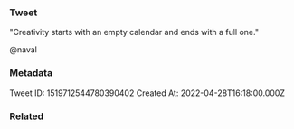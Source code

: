 ### Tweet
"Creativity starts with an empty calendar and ends with a full one." 
 
@naval

### Metadata
Tweet ID: 1519712544780390402
Created At: 2022-04-28T16:18:00.000Z

### Related

